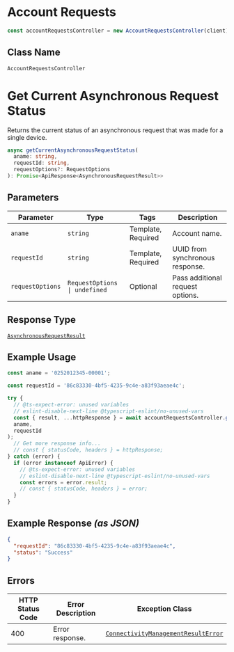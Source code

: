 # Account Requests

```ts
const accountRequestsController = new AccountRequestsController(client);
```

## Class Name

`AccountRequestsController`


# Get Current Asynchronous Request Status

Returns the current status of an asynchronous request that was made for a single device.

```ts
async getCurrentAsynchronousRequestStatus(
  aname: string,
  requestId: string,
  requestOptions?: RequestOptions
): Promise<ApiResponse<AsynchronousRequestResult>>
```

## Parameters

| Parameter | Type | Tags | Description |
|  --- | --- | --- | --- |
| `aname` | `string` | Template, Required | Account name. |
| `requestId` | `string` | Template, Required | UUID from synchronous response. |
| `requestOptions` | `RequestOptions \| undefined` | Optional | Pass additional request options. |

## Response Type

[`AsynchronousRequestResult`](../../doc/models/asynchronous-request-result.md)

## Example Usage

```ts
const aname = '0252012345-00001';

const requestId = '86c83330-4bf5-4235-9c4e-a83f93aeae4c';

try {
  // @ts-expect-error: unused variables
  // eslint-disable-next-line @typescript-eslint/no-unused-vars
  const { result, ...httpResponse } = await accountRequestsController.getCurrentAsynchronousRequestStatus(
  aname,
  requestId
);
  // Get more response info...
  // const { statusCode, headers } = httpResponse;
} catch (error) {
  if (error instanceof ApiError) {
    // @ts-expect-error: unused variables
    // eslint-disable-next-line @typescript-eslint/no-unused-vars
    const errors = error.result;
    // const { statusCode, headers } = error;
  }
}
```

## Example Response *(as JSON)*

```json
{
  "requestId": "86c83330-4bf5-4235-9c4e-a83f93aeae4c",
  "status": "Success"
}
```

## Errors

| HTTP Status Code | Error Description | Exception Class |
|  --- | --- | --- |
| 400 | Error response. | [`ConnectivityManagementResultError`](../../doc/models/connectivity-management-result-error.md) |

